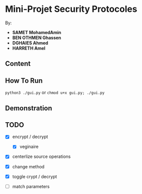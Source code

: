 # Mini-Projet Security Protocoles
By:
- **SAMET MohamedAmin**
- **BEN OTHMEN Ghassen**
- **DGHAIES Ahmed**
- **HARRETH Amel**

## Content

## How To Run
`python3 ./gui.py` or `chmod u+x gui.py; ./gui.py`

## Demonstration

## TODO
- [x] encrypt / decrypt
    - [x] veginaire
- [x] centerlize source operations
- [x] change method
- [x] toggle crypt / decrypt
- [ ] match parameters

